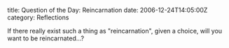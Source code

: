 title: Question of the Day: Reincarnation
date: 2006-12-24T14:05:00Z
category: Reflections

If there really exist such a thing as "reincarnation", given a choice, will you want to be reincarnated…?
